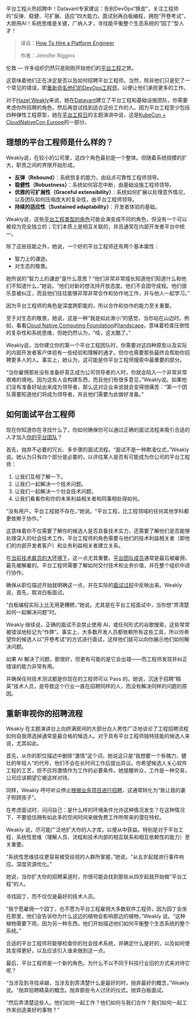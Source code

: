 
<!--
title: 如何招聘平台工程师
cover: https://cdn.thenewstack.io/media/2025/04/dbe64e47-hazel-weakly-kubecon-2025-2.jpg
summary: 平台工程火热招聘中！Datavant专家建议：告别DevOps“换皮”，关注工程师的“反弹、稳健、可扩展、适应”四大能力。面试别再白板编程，拥抱“开卷考试”，大胆用AI！系统思维是关键，广纳人才，寻找能平衡整个生态系统的“园丁”型人才！
-->

平台工程火热招聘中！Datavant专家建议：告别DevOps“换皮”，关注工程师的“反弹、稳健、可扩展、适应”四大能力。面试别再白板编程，拥抱“开卷考试”，大胆用AI！系统思维是关键，广纳人才，寻找能平衡整个生态系统的“园丁”型人才！

> 译自：[How To Hire a Platform Engineer](https://thenewstack.io/how-to-hire-a-platform-engineer/)
> 
> 作者：Jennifer Riggins

伦敦 — 许多组织仍然只是刚刚开始他们的[平台工程](https://thenewstack.io/platform-engineering/)之旅。

这意味着他们正在决定是否以及如何招聘平台工程师。当然，除非他们只是犯了一个常见的错误，即[重新命名他们的DevOps工程师](https://thenewstack.io/platform-engineering-wont-kill-the-devops-star/)，以便让他们承担更多的工作。

对于[Hazel Weakly](https://www.linkedin.com/in/hazelweakly/)来说，她在[Datavant](https://www.datavant.com/)建立了平台工程和基础设施团队，你需要考虑你所招聘的角色，然后再尝试找到适合这份工作的人。因为平台工程至少包括四种弹性工程原型，她在[平台工程日](https://events.linuxfoundation.org/kubecon-cloudnativecon-europe/co-located-events/platform-engineering-day/)的主题演讲中说，这是[KubeCon + CloudNativeCon Europe](https://events.linuxfoundation.org/kubecon-cloudnativecon-europe/)的一部分。

## 理想的平台工程师是什么样的？

Weakly说，在较小的公司里，这四个角色最初是一个整体。但随着系统规模的扩大，职责之间的界限开始形成。

- **反弹（Rebound）**：系统恢复的能力，由站点可靠性工程师领导。
- **稳健性（Robustness）**：系统如何容忍中断，由基础设施工程师领导。
- **优雅的可扩展性（Graceful extensibility）**：系统如何扩展以处理意外情况，以及团队如何压缩庞大的复杂性，由平台工程师领导。
- **持续的适应性（Sustained adaptability）**：开发者体验的基础。

Weakly说，这些[平台工程类型的角色](https://thenewstack.io/what-makes-the-ideal-platform-engineer/)可能会演变成不同的角色，但没有一个可以被视为完全独立的；它们本质上是相互关联的，并且通常在内部开发者平台中统一。

除了这些技能之外，她说，一个好的平台工程师还有两个基本属性：

- 智力上的谦逊。
- 对生态的敬畏。

她所说的“智力上的谦逊”是什么意思？“他们非常非常擅长知道他们知道什么和他们不知道什么，”她说。“他们对新的想法持开放态度。他们不会固守成规。他们很乐意被纠正，而且他们往往能够非常非常合作和协作地工作，并与他人一起学习。”

因为平台工程师的角色是深度跨职能的，所以合作和协作的能力至关重要。

至于对生态的敬畏，她说，这是一种“我是如此渺小”的感觉，当你站在山边时。例如，看看[Cloud Native Computing Foundation](https://cncf.io/?utm_content=inline+mention)的[landscape](https://landscape.cncf.io/)，意味着检查压倒性的复杂性和系统思维，但她仍然认为，“哇，这太酷了。”

Weakly说，当你建立你的第一个平台工程团队时，你需要对这四种原型以及实际的内部开发者客户体验有一些经验和理解的通才。但你也需要那些最终会帮助你招聘更多人的人。事实上，她认为，这可能是你平台工程师搜索中最重要的部分。

“当你雇佣那些没有准备好真正成为公司领导者的人时，你就会陷入一个非常非常艰难的境地。因为这些人会构建东西，而且他们有很多意见，”Weakly说。如果他们没有准备好站出来成为领导者，那么这对企业来说就会变得很痛苦：“第一个团队需要知道他们将成为领导者，并且他们需要为此做好准备。”

## 如何面试平台工程师

现在你知道你在寻找什么了，你如何确保你可以通过正确的面试流程来吸引合适的人才加入[你的平台团队](https://thenewstack.io/how-a-devops-team-became-a-platform-engineering-team/)？

首先，抛弃不必要的冗长、多步骤的面试流程。“面试不是一种欺凌仪式，”Weakly说。她认为只有四个部分是必要的，以评估某人是否有可能成为你公司的平台工程师：

1. 让我们互相了解一下。
2. 让我们一起解决一个技术问题。
3. 让我们一起解决一个社会技术问题。
4. 让我们看看你和你的未来利益相关者和同事相处得如何。

“没有用户，平台工程就不存在，”她说。“平台工程，比工程领域的任何其他学科都更依赖于协作。”

这意味着你不仅需要了解你的候选人是否具备技术实力，还需要了解他们是否能够处理深入的社会技术工作。平台工程师的角色需要与他们的技术利益相关者（即他们的内部开发者客户）和业务利益相关者建立关系。

在[当前技术裁员的大环境下](https://thenewstack.io/how-tech-industry-layoffs-are-impacting-developers/)，这一点尤其重要。[平台团队成员](https://thenewstack.io/how-to-be-an-effective-platform-engineering-team/)通常是最后被雇佣，最先被解雇的。平台工程师需要了解如何交付技术和业务价值，并在整个组织中进行协作。

确保从职位描述开始就明确这一点，并在实际的[面试过程](https://thenewstack.io/how-to-make-tech-interviews-suck-less/)中反映出来。Weakly 说，首先，取消白板面试。

“白板编程实际上比无用更糟糕，”她说。尤其是在平台工程面试中，当你想“弄清楚如何一起解决问题”时。

Weakly 继续说，正确的面试不会禁止使用 AI，或任何形式的谷歌搜索，这些常常被错误地标记为“作弊”。事实上，大多数开发人员都依赖所有这些工具，所以你希望你的候选人以“开卷考试”的方式进行面试，这样他们就可以向你展示他们如何解决问题。

如果 AI 解决了问题，那很好，但更有可能的是它会出错——而工程师发现并纠正错误的能力非常有用。

并确保任何技术测试都是你现在的工程师可以 Pass 的。她说，沉迷于招聘“精英”技术人员，是导致这个行业一直在招聘同样的人，而没有解决同样的问题的原因。

## 重新审视你的招聘流程

Weakly 在主题演讲台上向挤满房间的大部分白人男性广泛地谈论了工程招聘流程如何自我筛选掉通常是最合格的候选人。对于具有平台工程师独特技能的候选人来说，尤其如此。

首先，从你的职位描述中删除“激情”这个词，她说这只是“我想要一个有魄力、健壮的年轻人”的代号，他们不会在长时间工作后提出异议。你希望候选人关心软件工程的工艺，但不应将激情作为工作的必要条件。她提醒听众，工作是一种交易，公司应该期望它被这样对待。

同样，Weakly 呼吁听众停止[根据业余项目进行招聘](https://thenewstack.io/open-source-needs-younger-maintainers-how-can-it-get-them/)，这通常转化为“我让我的妻子照顾孩子”。

在考虑面试时，问问自己：是什么样的环境条件允许这种情况发生？在这种情况下，不要低估拥有如此多的空闲时间来做免费工作所带来的潜在特权。

Weakly 说，尽可能广泛地扩大你的人才库，以便从中获益。特别是对于平台工程，系统性思维（理解人员、流程和技术内部的相互联系和相互依赖性的能力）至关重要。

“系统性思维往往更容易被受歧视的人群所掌握，”她说。“从五岁起就进行事件响应。深度资源优化。”

她说，当你扩大你的招聘渠道时，你很可能会找到那些从四岁起就开始做“平台工程”的人。

寻找园丁，而不仅仅是最好的技术人员。

“我宁愿雇佣一个园丁，也不愿为平台工程雇佣大多数软件工程师，因为园丁会坐在那里，他们会告诉你为什么这边的植物会影响那边的植物，”Weakly 说。“这种植物需要下雨，因为另一种东西，他们开始描述他们如何平衡整个生态系统的整个系统。”

合适的平台工程师将能够检查你的社会技术系统，并确定什么是好的，以及如何使其变得更好，以及应该引入谁来做到这一点。

最后，平台工程师是一个新的角色。为什么不以不同于科技行业旧的方式来对待它呢？

“当涉及到寻找卓越，当涉及到弄清楚什么是最好的时，抛弃最好的概念，”Weakly 说。“抛弃招聘精英的概念。抛弃那些令人讨厌的仪式。抛弃白板面试。

“然后弄清楚这些人。他们如何一起工作？他们如何与我们合作？我们如何一起工作来创造美好的事物？”